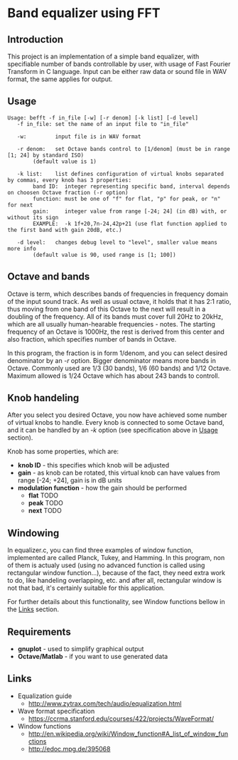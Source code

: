 Band equalizer using FFT
========================

Introduction
------------
This project is an implementation of a simple band equalizer, with specifiable number of bands controllable by user, with usage of Fast Fourier Transform in C language. Input can be either raw data or sound file in WAV format, the same applies for output.

Usage
-----
```
Usage: befft -f in_file [-w] [-r denom] [-k list] [-d level]
   -f in_file: set the name of an input file to "in_file"

   -w:         input file is in WAV format

   -r denom:   set Octave bands control to [1/denom] (must be in range [1; 24] by standard ISO)
        (default value is 1)

   -k list:    list defines configuration of virtual knobs separated by commas, every knob has 3 properties:
        band ID:  integer representing specific band, interval depends on choosen Octave fraction (-r option)
        function: must be one of "f" for flat, "p" for peak, or "n" for next
        gain:     integer value from range [-24; 24] (in dB) with, or without its sign
        EXAMPLE:  -k 1f+20,7n-24,42p+21 (use flat function applied to the first band with gain 20dB, etc.)

   -d level:   changes debug level to "level", smaller value means more info
        (default value is 90, used range is [1; 100])
```

Octave and bands
----------------
Octave is term, which describes bands of frequencies in frequency domain of the input sound track. As well as usual octave, it holds that it has 2:1 ratio, thus moving from one band of this Octave to the next will result in a doubling of the frequency. All of its bands must cover full 20Hz to 20kHz, which are all usually human-hearable frequencies - notes. The starting frequency of an Octave is 1000Hz, the rest is derived from this center and also fraction, which specifies number of bands in Octave.

In this program, the fraction is in form 1/denom, and you can select desired denominator by an *-r* option. Bigger denominator means more bands in Octave. Commonly used are 1/3 (30 bands), 1/6 (60 bands) and 1/12 Octave. Maximum allowed is 1/24 Octave which has about 243 bands to controll.

Knob handeling
--------------
After you select you desired Octave, you now have achieved some number of virtual knobs to handle. Every knob is connected to some Octave band, and it can be handled by an *-k* option (see specification above in [Usage](#usage) section).

Knob has some properties, which are:
 - **knob ID** - this specifies which knob will be adjusted
 - **gain** - as knob can be rotated, this virtual knob can have values from range \[-24; +24\], gain is in dB units
 - **modulation function** - how the gain should be performed
   - **flat** TODO
   - **peak** TODO
   - **next** TODO

Windowing
---------
In equalizer.c, you can find three examples of window function, implemented are called Planck, Tukey, and Hamming. In this program, non of them is actualy used (using no advanced function is called using rectangular window function...), because of the fact, they need extra work to do, like handeling overlapping, etc. and after all, rectangular window is not that bad, it's certainly suitable for this application.

For further details about this functionality, see Window functions bellow in the [Links](#links) section.

Requirements
------------
 - **gnuplot** - used to simplify graphical output
 - **Octave/Matlab** - if you want to use generated data

Links
-----
 - Equalization guide
   - http://www.zytrax.com/tech/audio/equalization.html
 - Wave format specification
   - https://ccrma.stanford.edu/courses/422/projects/WaveFormat/
 - Window functions
   - http://en.wikipedia.org/wiki/Window_function#A_list_of_window_functions
   - http://edoc.mpg.de/395068
